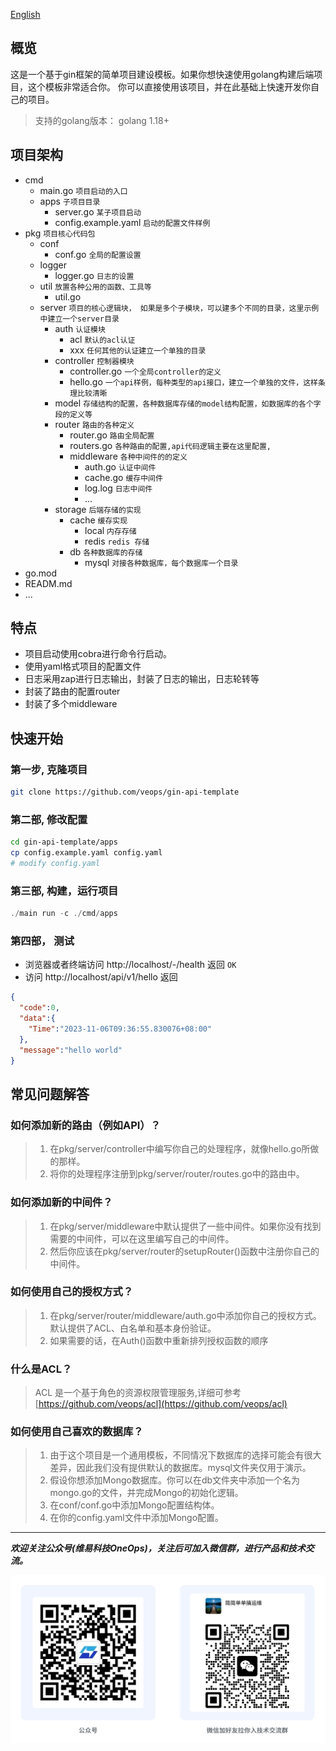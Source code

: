 [English](README.md)
## 概览

这是一个基于gin框架的简单项目建设模板。如果你想快速使用golang构建后端项目，这个模板非常适合你。
你可以直接使用该项目，并在此基础上快速开发你自己的项目。

> 支持的golang版本： golang 1.18+

## 项目架构
- cmd
    - main.go  `项目启动的入口`
    - apps `子项目目录`
        - server.go `某子项目启动`
        - config.example.yaml `启动的配置文件样例`
- pkg `项目核心代码包`
    - conf
        - conf.go `全局的配置设置`
    - logger
        - logger.go `日志的设置`
    - util  `放置各种公用的函数、工具等`
        - util.go
    - server `项目的核心逻辑块， 如果是多个子模块，可以建多个不同的目录，这里示例中建立一个server目录`
        - auth `认证模块`
            - acl `默认的acl认证`
            - xxx  `任何其他的认证建立一个单独的目录`
        - controller `控制器模块`
            - controller.go `一个全局controller的定义`
            - hello.go `一个api样例，每种类型的api接口，建立一个单独的文件，这样条理比较清晰`
        - model `存储结构的配置，各种数据库存储的model结构配置，如数据库的各个字段的定义等`
        - router `路由的各种定义`
            - router.go `路由全局配置`
            - routers.go `各种路由的配置,api代码逻辑主要在这里配置,`
            - middleware `各种中间件的的定义`
                - auth.go `认证中间件`
                - cache.go `缓存中间件`
                - log.log `日志中间件`
                - ...
        - storage `后端存储的实现`
            - cache `缓存实现`
                - local `内存存储`
                - redis `redis 存储`
            - db `各种数据库的存储`
                - mysql `对接各种数据库，每个数据库一个目录`
- go.mod
- READM.md
- ...


## 特点
- 项目启动使用cobra进行命令行启动。
- 使用yaml格式项目的配置文件
- 日志采用zap进行日志输出，封装了日志的输出，日志轮转等
- 封装了路由的配置router
- 封装了多个middleware

## 快速开始
### 第一步, 克隆项目
```sh
git clone https://github.com/veops/gin-api-template
```
### 第二部, 修改配置
```sh
cd gin-api-template/apps
cp config.example.yaml config.yaml
# modify config.yaml
```
### 第三部, 构建，运行项目
```go build cmd/main.go 
./main run -c ./cmd/apps
```
### 第四部， 测试
- 浏览器或者终端访问 http://localhost/-/health 返回 `OK`
- 访问 http://localhost/api/v1/hello 返回
```json
{
  "code":0,
  "data":{
    "Time":"2023-11-06T09:36:55.830076+08:00"
  },
  "message":"hello world"
}
```

## 常见问题解答
### 如何添加新的路由（例如API）？
> 1. 在pkg/server/controller中编写你自己的处理程序，就像hello.go所做的那样。
> 2. 将你的处理程序注册到pkg/server/router/routes.go中的路由中。 
### 如何添加新的中间件？
> 1. 在pkg/server/middleware中默认提供了一些中间件。如果你没有找到需要的中间件，可以在这里编写自己的中间件。
> 2. 然后你应该在pkg/server/router的setupRouter()函数中注册你自己的中间件。
### 如何使用自己的授权方式？
> 1. 在pkg/server/router/middleware/auth.go中添加你自己的授权方式。默认提供了ACL、白名单和基本身份验证。
> 2. 如果需要的话，在Auth()函数中重新排列授权函数的顺序
### 什么是ACL？
> ACL 是一个基于角色的资源权限管理服务,详细可参考 [https://github.com/veops/acl](https://github.com/veops/acl)
### 如何使用自己喜欢的数据库？
> 1. 由于这个项目是一个通用模板，不同情况下数据库的选择可能会有很大差异，因此我们没有提供默认的数据库。mysql文件夹仅用于演示。
> 2. 假设你想添加Mongo数据库。你可以在db文件夹中添加一个名为mongo.go的文件，并完成Mongo的初始化逻辑。
> 3. 在conf/conf.go中添加Mongo配置结构体。
> 4. 在你的config.yaml文件中添加Mongo配置。




---
_**欢迎关注公众号(维易科技OneOps)，关注后可加入微信群，进行产品和技术交流。**_

![公众号: 维易科技OneOps](pkg/docs/images/wechat.jpg)

